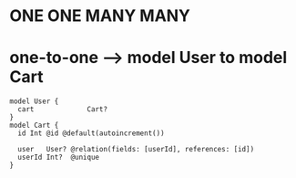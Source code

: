 # ONE ONE MANY MANY
# one-to-one --> model User to model Cart
```prisma
model User {
  cart             Cart?
}
model Cart {
  id Int @id @default(autoincrement())

  user   User? @relation(fields: [userId], references: [id])
  userId Int?  @unique
}

```